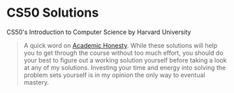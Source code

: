 # CS50 Solutions
CS50's Introduction to Computer Science by Harvard University

> A quick word on [Academic Honesty](https://docs.cs50.net/2018/x/syllabus.html#academic-honesty). While these solutions will help you to get through the course without too much effort, you should do your best to figure out a working solution yourself before taking a look at any of my solutions. Investing your time and energy into solving the problem sets yourself is in my opinion the only way to eventual mastery.
